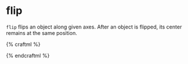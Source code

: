 # flip

`flip` flips an object along given axes. After an object is flipped, its center
remains at the same position.

{% craftml %}
<part name="elbow">
  <cube t="size x 20"/>
  <cube t="size z 20; position z 10"/>
</part>

<row spacing="5">
  <elbow color="yellow"/>

  <!-- flip along z -->
  <elbow t="flip z" color="green"/>

  <!-- flip along x -->
  <elbow t="flip x" color="blue"/>

  <!-- flip along xz -->
  <elbow t="flip xz" color="red"/>

</row>
{% endcraftml %}
